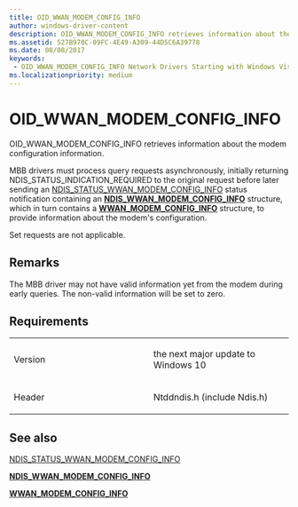 ```yaml
---
title: OID_WWAN_MODEM_CONFIG_INFO
author: windows-driver-content
description: OID_WWAN_MODEM_CONFIG_INFO retrieves information about the modem configuration information.
ms.assetid: 527B970C-09FC-4E49-A309-44D5C6A39778
ms.date: 08/08/2017
keywords: 
 - OID_WWAN_MODEM_CONFIG_INFO Network Drivers Starting with Windows Vista
ms.localizationpriority: medium
---
```


# OID\_WWAN\_MODEM\_CONFIG\_INFO


OID\_WWAN\_MODEM\_CONFIG\_INFO retrieves information about the modem configuration information.

MBB drivers must process query requests asynchronously, initially returning NDIS\_STATUS\_INDICATION\_REQUIRED to the original request before later sending an [NDIS\_STATUS\_WWAN\_MODEM\_CONFIG\_INFO](ndis-status-wwan-modem-config-info.md) status notification containing an [**NDIS\_WWAN\_MODEM\_CONFIG\_INFO**](https://msdn.microsoft.com/library/windows/hardware/07C2BAED-157A-459C-B558-115C0091ECE5) structure, which in turn contains a [**WWAN\_MODEM\_CONFIG\_INFO**](https://msdn.microsoft.com/library/windows/hardware/14FBFA51-F4A5-417A-8905-241CEA543774) structure, to provide information about the modem's configuration.

Set requests are not applicable.

Remarks
-------

The MBB driver may not have valid information yet from the modem during early queries. The non-valid information will be set to zero.

Requirements
------------

<table>
<colgroup>
<col width="50%" />
<col width="50%" />
</colgroup>
<tbody>
<tr class="odd">
<td><p>Version</p></td>
<td><p>the next major update to Windows 10</p></td>
</tr>
<tr class="even">
<td><p>Header</p></td>
<td>Ntddndis.h (include Ndis.h)</td>
</tr>
</tbody>
</table>

## See also


[NDIS\_STATUS\_WWAN\_MODEM\_CONFIG\_INFO](ndis-status-wwan-modem-config-info.md)

[**NDIS\_WWAN\_MODEM\_CONFIG\_INFO**](https://msdn.microsoft.com/library/windows/hardware/07C2BAED-157A-459C-B558-115C0091ECE5)

[**WWAN\_MODEM\_CONFIG\_INFO**](https://msdn.microsoft.com/library/windows/hardware/14FBFA51-F4A5-417A-8905-241CEA543774)



